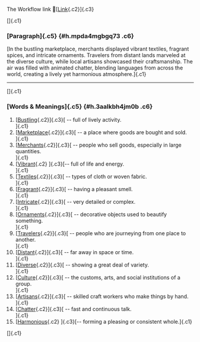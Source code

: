 The Workflow link
👏[[Link](https://www.google.com/url?q=http://www.google.com&sa=D&source=editors&ust=1757608767704162&usg=AOvVaw2CKWIu1IncxA75WnN9flyD){.c2}]{.c3}

[]{.c1}

### [Paragraph]{.c5} {#h.mpda4mgbgq73 .c6}

[In the bustling marketplace, merchants displayed vibrant textiles,
fragrant spices, and intricate ornaments. Travelers from distant lands
marveled at the diverse culture, while local artisans showcased their
craftsmanship. The air was filled with animated chatter, blending
languages from across the world, creating a lively yet harmonious
atmosphere.]{.c1}

------------------------------------------------------------------------

[]{.c1}

### [Words & Meanings]{.c5} {#h.3aalkbh4jm0b .c6}

1.  [[Bustling](https://www.google.com/url?q=http://www.google.com&sa=D&source=editors&ust=1757608767704980&usg=AOvVaw2prmpcpPe4JOAQ9IBlQs30){.c2}]{.c3}[ --
    full of lively activity.\
    ]{.c1}
2.  [[Marketplace](https://www.google.com/url?q=http://www.google.com&sa=D&source=editors&ust=1757608767705119&usg=AOvVaw3O3_Yxv6Gb6EGuQW49nRgn){.c2}]{.c3}[ --
    a place where goods are bought and sold.\
    ]{.c1}
3.  [[Merchants](https://www.google.com/url?q=http://www.google.com&sa=D&source=editors&ust=1757608767705246&usg=AOvVaw1V4M-RKHmLqPz7M0_-Gg4C){.c2}]{.c3}[ --
    people who sell goods, especially in large quantities.\
    ]{.c1}
4.  [[Vibrant](https://www.google.com/url?q=http://www.google.com&sa=D&source=editors&ust=1757608767705391&usg=AOvVaw2ydtTxo6TPbeXQ8vnbsC9n){.c2}
    ]{.c3}[-- full of life and energy.\
    ]{.c1}
5.  [[Textiles](https://www.google.com/url?q=http://www.google.com&sa=D&source=editors&ust=1757608767705499&usg=AOvVaw2Namo46uUIRwjU65fKts6y){.c2}]{.c3}[ --
    types of cloth or woven fabric.\
    ]{.c1}
6.  [[Fragrant](https://www.google.com/url?q=http://www.google.com&sa=D&source=editors&ust=1757608767705631&usg=AOvVaw0UKsGwo0vgJ-Tuus4P6bzJ){.c2}]{.c3}[ --
    having a pleasant smell.\
    ]{.c1}
7.  [[Intricate](https://www.google.com/url?q=http://www.google.com&sa=D&source=editors&ust=1757608767705755&usg=AOvVaw0cCyXxuQ05BcuUlWTQgsvg){.c2}]{.c3}[ --
    very detailed or complex.\
    ]{.c1}
8.  [[Ornaments](https://www.google.com/url?q=http://www.google.com&sa=D&source=editors&ust=1757608767705872&usg=AOvVaw2ra96TDtsjmhZJZp2Us6eu){.c2}]{.c3}[ --
    decorative objects used to beautify something.\
    ]{.c1}
9.  [[Travelers](https://www.google.com/url?q=http://www.google.com&sa=D&source=editors&ust=1757608767706006&usg=AOvVaw1uRiry6e_frE_EneJePXkc){.c2}]{.c3}[ --
    people who are journeying from one place to another.\
    ]{.c1}
10. [[Distant](https://www.google.com/url?q=http://www.google.com&sa=D&source=editors&ust=1757608767706186&usg=AOvVaw32kiskgamU9BppoSYa2Xyh){.c2}]{.c3}[ --
    far away in space or time.\
    ]{.c1}
11. [[Diverse](https://www.google.com/url?q=http://www.google.com&sa=D&source=editors&ust=1757608767706359&usg=AOvVaw3kIlIg5_wzZj1iVGMMS5gV){.c2}]{.c3}[ --
    showing a great deal of variety.\
    ]{.c1}
12. [[Culture](https://www.google.com/url?q=http://www.google.com&sa=D&source=editors&ust=1757608767706535&usg=AOvVaw13geoVfFkhytRF7v0nQueW){.c2}]{.c3}[ --
    the customs, arts, and social institutions of a group.\
    ]{.c1}
13. [[Artisans](https://www.google.com/url?q=http://www.google.com&sa=D&source=editors&ust=1757608767706740&usg=AOvVaw2gNGmDjx766BW6A2shzybP){.c2}]{.c3}[ --
    skilled craft workers who make things by hand.\
    ]{.c1}
14. [[Chatter](https://www.google.com/url?q=http://www.google.com&sa=D&source=editors&ust=1757608767706933&usg=AOvVaw1R9fZ_4pTGVPggtYRCJ4hk){.c2}]{.c3}[ --
    fast and continuous talk.\
    ]{.c1}
15. [[Harmonious](https://www.google.com/url?q=http://www.google.com&sa=D&source=editors&ust=1757608767707107&usg=AOvVaw1OE9A_skGQu07v_IJnvItH){.c2}
    ]{.c3}[-- forming a pleasing or consistent whole.]{.c1}

[]{.c1}
